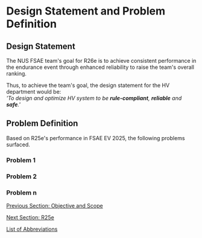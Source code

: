 # Design Statement and Problem Definition

## Design Statement
The NUS FSAE team's goal for R26e is to achieve consistent performance in the endurance event through enhanced reliability to raise the team's overall ranking.  

Thus, to achieve the team's goal, the design statement for the HV department would be:  
_'To design and optimize HV system to be **rule-compliant**, **reliable** and **safe**.'_

## Problem Definition
Based on R25e's performance in FSAE EV 2025, the following problems surfaced.

### Problem 1

### Problem 2

### Problem n

[Previous Section: Objective and Scope](objective-and-scope.md)

[Next Section: R25e](./R25e/r25e.md)  

[List of Abbreviations](list-of-abbrev.md)